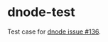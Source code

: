 dnode-test
==========

Test case for [dnode issue #136](https://github.com/substack/dnode/issues/136).
